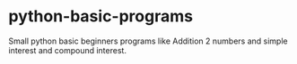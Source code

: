 # python-basic-programs
Small python basic beginners programs like Addition 2 numbers and simple interest and compound interest. 
